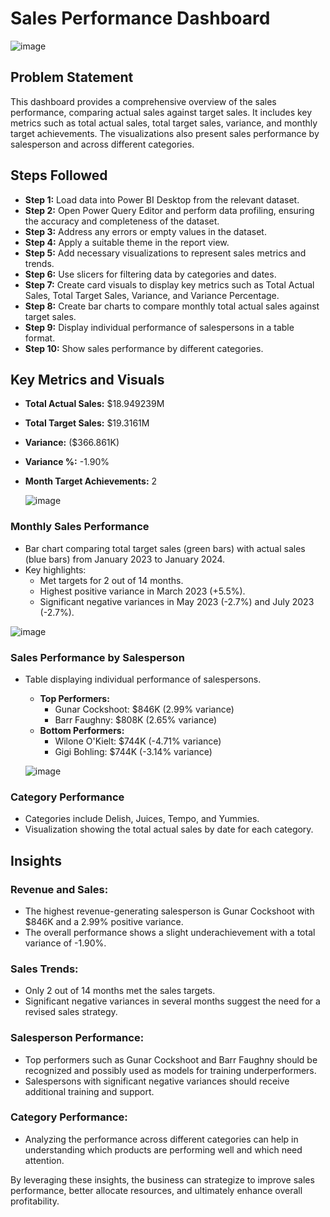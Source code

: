 # Sales Performance Dashboard

![image](https://github.com/user-attachments/assets/84a8b339-2e4d-4b03-a6ec-2c81fd6c99df)

## Problem Statement
This dashboard provides a comprehensive overview of the sales performance, comparing actual sales against target sales. It includes key metrics such as total actual sales, total target sales, variance, and monthly target achievements. The visualizations also present sales performance by salesperson and across different categories.

## Steps Followed
- **Step 1:** Load data into Power BI Desktop from the relevant dataset.
- **Step 2:** Open Power Query Editor and perform data profiling, ensuring the accuracy and completeness of the dataset.
- **Step 3:** Address any errors or empty values in the dataset.
- **Step 4:** Apply a suitable theme in the report view.
- **Step 5:** Add necessary visualizations to represent sales metrics and trends.
- **Step 6:** Use slicers for filtering data by categories and dates.
- **Step 7:** Create card visuals to display key metrics such as Total Actual Sales, Total Target Sales, Variance, and Variance Percentage.
- **Step 8:** Create bar charts to compare monthly total actual sales against target sales.
- **Step 9:** Display individual performance of salespersons in a table format.
- **Step 10:** Show sales performance by different categories.

## Key Metrics and Visuals
- **Total Actual Sales:** $18.949239M
- **Total Target Sales:** $19.3161M
- **Variance:** ($366.861K)
- **Variance %:** -1.90%
- **Month Target Achievements:** 2

  ![image](https://github.com/user-attachments/assets/452e44ce-f59e-4915-9930-6981f03ea22e)


### Monthly Sales Performance
- Bar chart comparing total target sales (green bars) with actual sales (blue bars) from January 2023 to January 2024.
- Key highlights:
  - Met targets for 2 out of 14 months.
  - Highest positive variance in March 2023 (+5.5%).
  - Significant negative variances in May 2023 (-2.7%) and July 2023 (-2.7%).

![image](https://github.com/user-attachments/assets/065ad910-7d33-4668-ac96-e190bf7ec4ea)


### Sales Performance by Salesperson
- Table displaying individual performance of salespersons.
  - **Top Performers:**
    - Gunar Cockshoot: $846K (2.99% variance)
    - Barr Faughny: $808K (2.65% variance)
  - **Bottom Performers:**
    - Wilone O'Kielt: $744K (-4.71% variance)
    - Gigi Bohling: $744K (-3.14% variance)

  ![image](https://github.com/user-attachments/assets/7bbf0e6c-c69c-40b4-9814-de1a22ea8a84)


### Category Performance
- Categories include Delish, Juices, Tempo, and Yummies.
- Visualization showing the total actual sales by date for each category.

## Insights
### Revenue and Sales:
- The highest revenue-generating salesperson is Gunar Cockshoot with $846K and a 2.99% positive variance.
- The overall performance shows a slight underachievement with a total variance of -1.90%.

### Sales Trends:
- Only 2 out of 14 months met the sales targets.
- Significant negative variances in several months suggest the need for a revised sales strategy.

### Salesperson Performance:
- Top performers such as Gunar Cockshoot and Barr Faughny should be recognized and possibly used as models for training underperformers.
- Salespersons with significant negative variances should receive additional training and support.

### Category Performance:
- Analyzing the performance across different categories can help in understanding which products are performing well and which need attention.

By leveraging these insights, the business can strategize to improve sales performance, better allocate resources, and ultimately enhance overall profitability.
